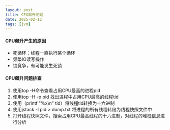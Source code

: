 ```yaml
---
layout: post
title: CPU飙升问题
date: 2025-02-12
tags: [jvm]
---
```


#### CPU飙升产生的原因
- 死循环：线程一直执行某个循环
- 频繁IO读写操作
- 锁竞争，有可能发生死锁

#### CPU飙升问题排查
1. 使用top -H命令查看占用CPU最高的进程pid
2. 使用top -H -p pid 找出进程中占用CPU最高的线程tid
3. 使用（printf "%x\n" tid）将线程tid转换为十六进制
4. 使用jstack -l pid > dump.txt 将进程的所有线程转储为线程快照文件中
5. 打开线程快照文件，搜索占用CPU最高线程的十六进制，对线程的堆栈信息进行分析